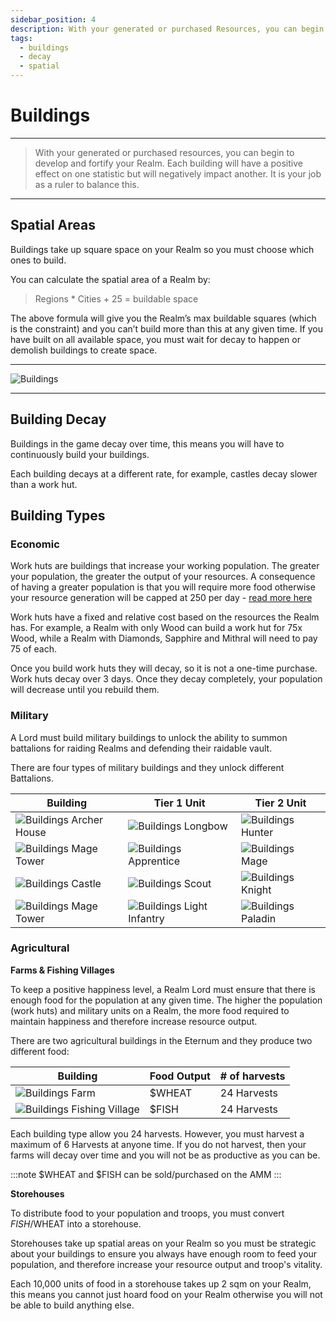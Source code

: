 ```yaml
---
sidebar_position: 4
description: With your generated or purchased Resources, you can begin to develop and fortify your Realm
tags:
  - buildings
  - decay
  - spatial
---
```


# Buildings

---

> With your generated or purchased resources, you can begin to develop and fortify your Realm. Each building will have a positive effect on one statistic but will negatively impact another. It is your job as a ruler to balance this.

---

## Spatial Areas

Buildings take up square space on your Realm so you must choose which ones to build.

You can calculate the spatial area of a Realm by:

> Regions \* Cities + 25 = buildable space

The above formula will give you the Realm’s max buildable squares (which is the constraint) and you can’t build more than this at any given time. If you have built on all available space, you must wait for decay to happen or demolish buildings to create space.

---

![Buildings](/img/game/buildings/mj_hut.png)

---

## Building Decay

Buildings in the game decay over time, this means you will have to continuously build your buildings.

Each building decays at a different rate, for example, castles decay slower than a work hut.

## Building Types

### Economic

Work huts are buildings that increase your working population. The greater your population, the greater the output of your resources. A consequence of having a greater population is that you will require more food otherwise your resource generation will be capped at 250 per day - [read more here](./food)

Work huts have a fixed and relative cost based on the resources the Realm has. For example, a Realm with only Wood can build a work hut for 75x Wood, while a Realm with Diamonds, Sapphire and Mithral will need to pay 75 of each.

Once you build work huts they will decay, so it is not a one-time purchase. Work huts decay over 3 days. Once they decay completely, your population will decrease until you rebuild them.

### Military

A Lord must build military buildings to unlock the ability to summon battalions for raiding Realms and defending their raidable vault.

There are four types of military buildings and they unlock different Battalions.

| Building                                                            | Tier 1 Unit                                                            | Tier 2 Unit                                                     |
| ------------------------------------------------------------------- | ---------------------------------------------------------------------- | --------------------------------------------------------------- |
| ![Buildings](/img/game/buildings/mj_archery_range.png) Archer House | ![Buildings](/img/game/battalions/mj_longbow.png) Longbow              | ![Buildings](/img/game/battalions/mj_hunter.png) Hunter         |
| ![Buildings](/img/game/buildings/mj_mage_tower.png) Mage Tower      | ![Buildings](/img/game/battalions/mj_apprentice.png) Apprentice        | ![Buildings](/img/game/battalions/mj_mage.png) Mage             |
| ![Buildings](/img/game/buildings/mj_castle.png) Castle              | ![Buildings](/img/game/battalions/mj_scout.png) Scout                  | ![Buildings](/img/game/battalions/mj_knight.png) Knight         |
| ![Buildings](/img/game/buildings/mj_barracks.png) Mage Tower        | ![Buildings](/img/game/battalions/mj_lightInfantry.png) Light Infantry | ![Buildings](/img/game/battalions/mj_heavyInfantry.png) Paladin |

### Agricultural

**Farms & Fishing Villages**

To keep a positive happiness level, a Realm Lord must ensure that there is enough food for the population at any given time. The higher the population (work huts) and military units on a Realm, the more food required to maintain happiness and therefore increase resource output.

There are two agricultural buildings in the Eternum and they produce two different food:

| Building                                                                 | Food Output | # of harvests |
| ------------------------------------------------------------------------ | ----------- | ------------- |
| ![Buildings](/img/game/buildings/mj_farm.png) Farm                       | $WHEAT      | 24 Harvests   |
| ![Buildings](/img/game/buildings/mj_fishing_village.png) Fishing Village | $FISH       | 24 Harvests   |

Each building type allow you 24 harvests. However, you must harvest a maximum of 6 Harvests at anyone time. If you do not harvest, then your farms will decay over time and you will not be as productive as you can be.

:::note
$WHEAT and $FISH can be sold/purchased on the AMM
:::

**Storehouses**

To distribute food to your population and troops, you must convert $FISH/$WHEAT into a storehouse.

Storehouses take up spatial areas on your Realm so you must be strategic about your buildings to ensure you always have enough room to feed your population, and therefore increase your resource output and troop's vitality.

Each 10,000 units of food in a storehouse takes up 2 sqm on your Realm, this means you cannot just hoard food on your Realm otherwise you will not be able to build anything else.
